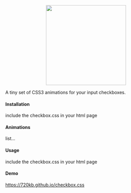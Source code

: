 <p align="center">
<img src="https://raw.githubusercontent.com/720kb/checkbox.css/gh-pages/logo.png" width="250"/>
</p>
<p align="center" style="text-align:center">

A tiny set of CSS3 animations for your input checkboxes.

</p>

#### Installation

include the checkbox.css in your html page

#### Animations

list...



#### Usage

include the checkbox.css in your html page


#### Demo

https://720kb.github.io/checkbox.css